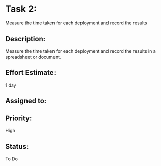 # Task 2: 
Measure the time taken for each deployment and record the results

## Description: 
Measure the time taken for each deployment and record the results in a spreadsheet or document.

## Effort Estimate: 
1 day
## Assigned to:

## Priority: 
High

## Status: 
To Do
